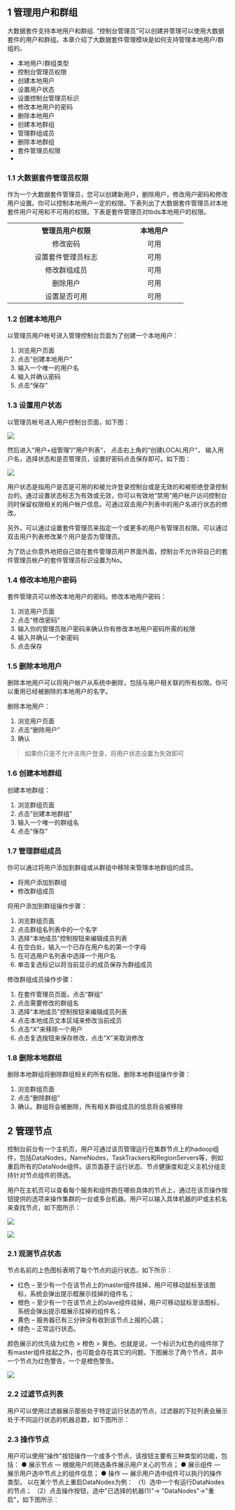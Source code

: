 ## 1 管理用户和群组

大数据套件支持本地用户和群组. “控制台管理员”可以创建并管理可以使用大数据套件的用户和群组。本章介绍了大数据套件管理模块是如何支持管理本地用户/群组的。

-  本地用户/群组类型
-  控制台管理员权限
-  创建本地用户
-  设置用户状态
-  设置控制台管理员标识
-  修改本地用户的密码
-  删除本地用户
-  创建本地群组
-  管理群组成员
-  删除本地群组
-  套件管理员权限
-  
### 1.1 大数据套件管理员权限

作为一个大数据套件管理员，您可以创建新用户，删除用户，修改用户密码和修改用户设置。你可以控制本地用户一定的权限。下表列出了大数据套件管理员对本地套件用户可用和不可用的权限。下表是套件管理员对tbds本地用户的权限。

<table style="display:table;width:80%;">
	<tbody>
		<tr>
			<th style="text-align: center;"><strong>管理员用户权限</strong></th>
			<th style="text-align: center;"><strong>本地用户</strong></th>
		</tr>
		<tr>
			<td style="text-align: center;">修改密码</td>
			<td style="text-align: center;">可用</td>
		</tr>
		<tr>
			<td style="text-align: center;">设置套件管理员标志</td>
			<td style="text-align: center;">可用</td>
		</tr>
		<tr>
			<td style="text-align: center;">修改群组成员</td>
			<td style="text-align: center;">可用</td>
		</tr>
		<tr>
			<td style="text-align: center;">删除用户</td>
			<td style="text-align: center;">可用</td>
		</tr>
		<tr>
			<td style="text-align: center;">设置是否可用</td>
		<td style="text-align: center;">可用</td>
		</tr>
	</tbody>
</table>

### 1.2 创建本地用户

以管理员用户帐号进入管理控制台页面为了创建一个本地用户：

 1. 浏览用户页面
 2. 点击“创建本地用户”
 3. 输入一个唯一的用户名
 4. 输入并确认密码
 5. 点击“保存”

### 1.3 设置用户状态

以管理员帐号进入用户控制台页面，如下图：

![](http://imgcache.tce.fsphere.cn/static/qzonestyle.gtimg.cn/qzone/vas/opensns/res/img/TBDSjs-11.png)

然后进入“用户+组管理”/”用户列表”， 点击右上角的“创建LOCAL用户”， 输入用户名，选择状态和是否管理员，设置好密码点击保存即可。如下图：

![](http://imgcache.tce.fsphere.cn/static/qzonestyle.gtimg.cn/qzone/vas/opensns/res/img/TBDSjs-12.png)

用户状态是指用户是否是可用的和被允许登录控制台或是无效的和被拒绝登录控制台的。通过设置状态标志为有效或无效，你可以有效地“禁用”用户帐户访问控制台同时保留权限相关的用户帐户信息。可通过双击用户列表中的用户名进行状态的修改。

另外，可以通过设置套件管理员来指定一个或更多的用户有管理员权限。可以通过双击用户列表修改某个用户是否为管理员。

为了防止你意外地把自己锁在套件管理员用户界面外面，控制台不允许将自己的套件管理员帐户的套件管理员标识设置为No。

### 1.4 修改本地用户密码

套件管理员可以修改本地用户的密码。修改本地用户密码：

 1. 浏览用户页面
 2. 点击“修改密码”
 3. 输入你的管理员账户密码来确认你有修改本地用户密码所需的权限
 4. 输入并确认一个新密码
 5. 点击保存
 
### 1.5 删除本地用户

删除本地用户可以将用户帐户从系统中删除，包括与用户相关联的所有权限。你可以重用已经被删除的本地用户的名字。

删除本地用户：

 1. 浏览用户页面
 2. 点击“删除用户”
 3. 确认
 
>如果你只是不允许该用户登录，将用户状态设置为失效即可

### 1.6 创建本地群组

创建本地群组：

 1. 浏览群组页面
 2. 点击“创建本地群组”
 3. 输入一个唯一的群组名
 4. 点击“保存”

### 1.7 管理群组成员

你可以通过将用户添加到群组或从群组中移除来管理本地群组的成员。

-  将用户添加到群组
-  修改群组成员

将用户添加到群组操作步骤：

1. 浏览群组页面
2. 点击群组名列表中的一个名字
3. 选择“本地成员”控制按钮来编辑成员列表
4. 在空白处，输入一个已存在用户名的第一个字母
5. 在可选用户名列表中选择一个用户名
6. 单击复选标记以将当前显示的成员保存为群组成员

修改群组成员操作步骤：

1. 在套件管理员页面，点击“群组”
2. 点击需要修改的群组名
3. 选择“本地成员”控制按钮来编辑成员列表
4. 点击本地成员文本区域来修改当前成员
5. 点击“X”来移除一个用户
6. 点击复选按钮来保存修改，点击“X”来取消修改

### 1.8 删除本地群组

删除本地群组将删除群组相关的所有权限。删除本地群组操作步骤：

1. 浏览群组页面
2. 点击“删除群组”
3. 确认。群组将会被删除，所有相关群组成员的信息将会被移除

## 2 管理节点

控制台前台有一个主机页，用户可通过该页管理运行在集群节点上的hadoop组件，包括DataNodes，NameNodes，TaskTrackers和RegionServers等，例如重启所有的DataNode组件。该页面基于运行状态、节点健康度和定义主机分组支持针对节点组件的筛选。

用户在主机页可以查看每个服务和组件跑在哪些具体的节点上，通过在该页操作按钮提供的选项来操作集群的一台或多台机器。用户可以输入具体机器的IP或主机名来查找节点，如下图所示：

![](http://imgcache.tce.fsphere.cn/static/qzonestyle.gtimg.cn/qzone/vas/opensns/res/img/jiqunxin-1.png)

![](http://imgcache.tce.fsphere.cn/static/qzonestyle.gtimg.cn/qzone/vas/opensns/res/img/jiqunxin-2.png)

### 2.1 观测节点状态

节点名前的上色图标表明了每个节点的运行状态，如下所示：

- 红色 – 至少有一个在该节点上的master组件挂掉，用户可移动鼠标至该图标，系统会弹出提示框展示挂掉的组件名；
- 橙色 – 至少有一个在该节点上的slave组件挂掉，用户可移动鼠标至该图标，系统会弹出提示框展示挂掉的组件名；
- 黄色 – 服务器已有三分钟没有收到该节点上报的心跳；
- 绿色 – 正常运行状态。

颜色展示的优先级为红色 > 橙色 > 黄色。也就是说，一个标识为红色的组件除了有master组件挂起之外，也可能会存在其它的问题。下图展示了两个节点，其中一个节点为红色警告，一个是橙色警告。

![](http://imgcache.tce.fsphere.cn/static/qzonestyle.gtimg.cn/qzone/vas/opensns/res/img/jiqunxin-3.png)

### 2.2 过滤节点列表

用户可以使用过滤器展示那些处于特定运行状态的节点，过滤器的下拉列表会展示处于不同运行状态的机器总数，如下图所示：

### 2.3 操作节点

用户可以使用"操作"按钮操作一个或多个节点，该按钮主要有三种类型的功能，包括：
● 展示节点 — 根据用户的筛选条件展示用户关心的节点；
● 展示组件 — 展示用户选中节点上的组件信息；
● 操作 — 展示用户选中组件可以执行的操作类型。
以在某个节点上重启DataNodes为例：
（1）选中一个有运行DataNodes的节点；
（2）点击操作按钮，选中"已选择的机器(1)"-> "DataNodes"->"重启"，如下图所示：